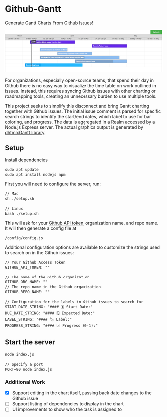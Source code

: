 # Github-Gantt
Generate Gantt Charts From Github Issues!

![Gantt Chart Example](gantt-example.png)

For organizations, especially open-source teams, that spend their day in Github there is no easy way to visualize the time
table on work outlined in issues. Instead, this requires syncing Github issues with other charting or roadmapping tools,
creating an unnecessary burden to use multiple tools.

This project seeks to simplify this disconnect and bring Gantt charting together with Github issues. The initial issue comment
is parsed for specific search strings to identify the start/end dates, which label to use for bar coloring, and progress. The data is aggregated in a Realm accessed by a Node.js Express server. The actual graphics output is generated by [dhtmlxGantt library](https://github.com/DHTMLX/gantt).

## Setup

Install dependencies

    sudo apt update
    sudo apt install nodejs npm


First you will need to configure the server, run:
```
// Mac
sh ./setup.sh

// Linux
bash ./setup.sh
```
This will ask for your [Github API token](https://github.com/settings/tokens), organization name, and repo name. It will then generate a config file at
```
/config/config.js
```
Additional configuration options are available to customize the strings used to search on in the Github issues:
```
// Your Github Access Token
GITHUB_API_TOKEN: ""
  
// The name of the Github organization
GITHUB_ORG_NAME: ""
// The repo name in the Github organization
GITHUB_REPO_NAME: ""
  
// Configuration for the labels in Github issues to search for
START_DATE_STRING: "#### 🗓 Start Date:"
DUE_DATE_STRING: "#### 🗓 Expected Date:"
LABEL_STRING: "#### 🏷 Label:"
PROGRESS_STRING: "#### 📈 Progress (0-1):"
```
## Start the server
```
node index.js

// Specify a port
PORT=80 node index.js
```

### Additional Work
- [x] Support editing in the chart itself, passing back date changes to the Github issue
- [ ] Support listing of dependencies to display in the chart
- [ ] UI improvements to show who the task is assigned to
